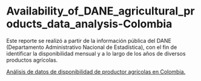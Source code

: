 # Availability_of_DANE_agricultural_products_data_analysis-Colombia

Este reporte se realizó a partir de la información pública del DANE (Departamento Administrativo Nacional de Estadística), con el fin de identificar la disponibilidad mensual y a lo largo de los años de diversos productos agrícolas.

[Análisis de datos de disponibilidad de productor agrícolas en Colombia.](https://app.powerbi.com/view?r=eyJrIjoiMzNiZGMzMDAtOTgxNy00NjMxLWI3MjYtOTdkZmE5YTE3ZGNiIiwidCI6ImE5NGUxZDIzLTllZjktNDAzZi1iMzE4LWYwMTdhNzEyOTQ5MyIsImMiOjN9)
